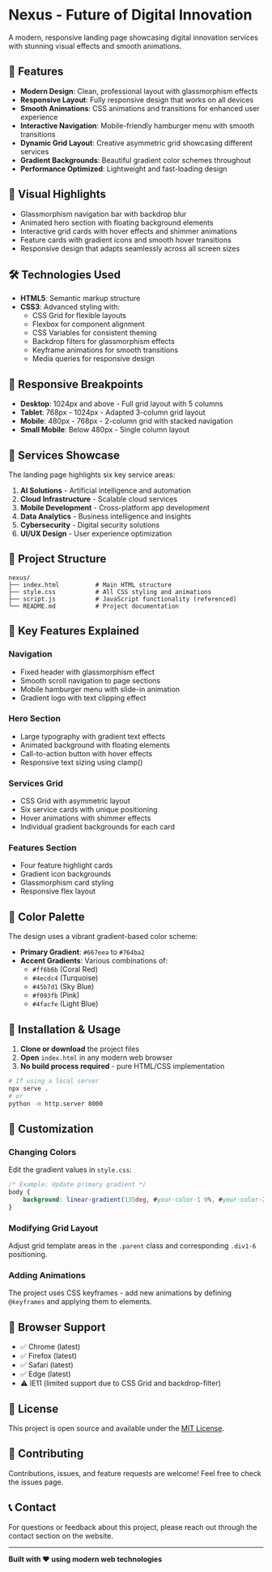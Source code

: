# Nexus - Future of Digital Innovation

A modern, responsive landing page showcasing digital innovation services with stunning visual effects and smooth animations.

## 🌟 Features

- **Modern Design**: Clean, professional layout with glassmorphism effects
- **Responsive Layout**: Fully responsive design that works on all devices
- **Smooth Animations**: CSS animations and transitions for enhanced user experience
- **Interactive Navigation**: Mobile-friendly hamburger menu with smooth transitions
- **Dynamic Grid Layout**: Creative asymmetric grid showcasing different services
- **Gradient Backgrounds**: Beautiful gradient color schemes throughout
- **Performance Optimized**: Lightweight and fast-loading design

## 🎨 Visual Highlights

- Glassmorphism navigation bar with backdrop blur
- Animated hero section with floating background elements
- Interactive grid cards with hover effects and shimmer animations
- Feature cards with gradient icons and smooth hover transitions
- Responsive design that adapts seamlessly across all screen sizes

## 🛠️ Technologies Used

- **HTML5**: Semantic markup structure
- **CSS3**: Advanced styling with:
  - CSS Grid for flexible layouts
  - Flexbox for component alignment
  - CSS Variables for consistent theming
  - Backdrop filters for glassmorphism effects
  - Keyframe animations for smooth transitions
  - Media queries for responsive design

## 📱 Responsive Breakpoints

- **Desktop**: 1024px and above - Full grid layout with 5 columns
- **Tablet**: 768px - 1024px - Adapted 3-column grid layout  
- **Mobile**: 480px - 768px - 2-column grid with stacked navigation
- **Small Mobile**: Below 480px - Single column layout

## 🚀 Services Showcase

The landing page highlights six key service areas:

1. **AI Solutions** - Artificial intelligence and automation
2. **Cloud Infrastructure** - Scalable cloud services
3. **Mobile Development** - Cross-platform app development
4. **Data Analytics** - Business intelligence and insights
5. **Cybersecurity** - Digital security solutions
6. **UI/UX Design** - User experience optimization

## 📁 Project Structure

```
nexus/
├── index.html          # Main HTML structure
├── style.css           # All CSS styling and animations
├── script.js           # JavaScript functionality (referenced)
└── README.md           # Project documentation
```

## 🎯 Key Features Explained

### Navigation
- Fixed header with glassmorphism effect
- Smooth scroll navigation to page sections
- Mobile hamburger menu with slide-in animation
- Gradient logo with text clipping effect

### Hero Section
- Large typography with gradient text effects
- Animated background with floating elements
- Call-to-action button with hover effects
- Responsive text sizing using clamp()

### Services Grid
- CSS Grid with asymmetric layout
- Six service cards with unique positioning
- Hover animations with shimmer effects
- Individual gradient backgrounds for each card

### Features Section  
- Four feature highlight cards
- Gradient icon backgrounds
- Glassmorphism card styling
- Responsive flex layout

## 🌈 Color Palette

The design uses a vibrant gradient-based color scheme:

- **Primary Gradient**: `#667eea` to `#764ba2`
- **Accent Gradients**: Various combinations of:
  - `#ff6b6b` (Coral Red)
  - `#4ecdc4` (Turquoise)  
  - `#45b7d1` (Sky Blue)
  - `#f093fb` (Pink)
  - `#4facfe` (Light Blue)

## 📱 Installation & Usage

1. **Clone or download** the project files
2. **Open** `index.html` in any modern web browser
3. **No build process required** - pure HTML/CSS implementation

```bash
# If using a local server
npx serve .
# or
python -m http.server 8000
```

## 🎨 Customization

### Changing Colors
Edit the gradient values in `style.css`:
```css
/* Example: Update primary gradient */
body {
    background: linear-gradient(135deg, #your-color-1 0%, #your-color-2 100%);
}
```

### Modifying Grid Layout
Adjust grid template areas in the `.parent` class and corresponding `.div1-6` positioning.

### Adding Animations
The project uses CSS keyframes - add new animations by defining `@keyframes` and applying them to elements.

## 🌟 Browser Support

- ✅ Chrome (latest)
- ✅ Firefox (latest)  
- ✅ Safari (latest)
- ✅ Edge (latest)
- ⚠️ IE11 (limited support due to CSS Grid and backdrop-filter)

## 📄 License

This project is open source and available under the [MIT License](LICENSE).

## 🤝 Contributing

Contributions, issues, and feature requests are welcome! Feel free to check the issues page.

## 📞 Contact

For questions or feedback about this project, please reach out through the contact section on the website.

---

**Built with ❤️ using modern web technologies**
